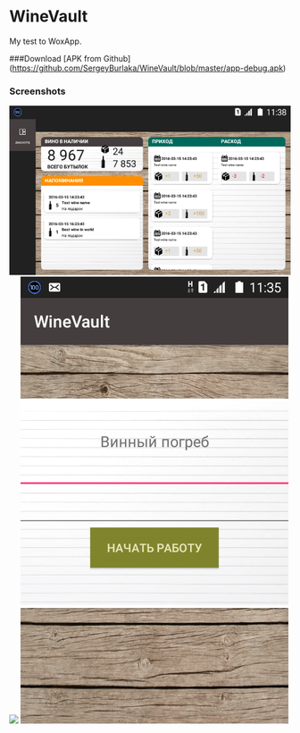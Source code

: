 # WineVault
My test to WoxApp.

###Download
[APK from Github] (https://github.com/SergeyBurlaka/WineVault/blob/master/app-debug.apk)  

### Screenshots
<img src="https://github.com/SergeyBurlaka/WineVault/blob/master/img/Screenshot_2016-10-22-11-38-52.png" >

<img src="https://github.com/SergeyBurlaka/WineVault/blob/master/img/2016-10-22%2007_11_25-Manymo%20–%20Yandex.jpg" >

<img src="https://github.com/SergeyBurlaka/WineVault/blob/master/img/Screenshot_2016-10-22-11-35-12.png" >
